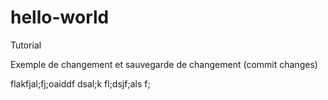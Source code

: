 # hello-world
Tutorial

Exemple de changement et sauvegarde de changement (commit changes)

flakfjal;fj;oaiddf dsal;k fl;dsjf;als f;

